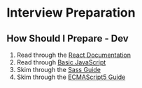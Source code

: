 # Interview Preparation

## How Should I Prepare - Dev

1. Read through the [React Documentation](./react)
1. Read through [Basic JavaScript](http://www.2ality.com/2013/06/basic-javascript.html)
1. Skim through the [Sass Guide](./sass/tipsAndTricks.md)
1. Skim through the [ECMAScript5 Guide](./styleGuides/JavaScriptES5.md)
